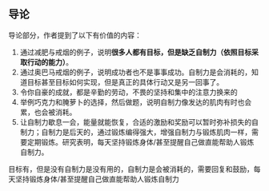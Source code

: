 ## 导论
导论部分，作者提到了以下有价值的内容：
1. 通过减肥与戒烟的例子，说明**很多人都有目标，但是缺乏自制力（依照目标采取行动的能力）**。
2. 通过奥巴马戒烟的例子，说明成功者也不是事事成功。自制力是会消耗的，知道目标甚至目标如何实现，但是真正的具体行动又是另一回事了。
3. 令你自豪的成就，都是辛勤的劳动，不畏的坚持和集中的注意力换来的
5. 举例巧克力和腌萝卜的选择，然后做题，说明自制力像发达的肌肉有时也会累，也会被消耗。
6. 让自制力歇息一会，能量就能恢复，合适的激励和奖励可以暂时弥补损失的自制力；自制力是后天的，通过锻炼编得强大，增强自制力与锻炼肌肉一样，需要定期锻炼。研究表明，每天坚持锻炼身体/甚至提醒自己做直能帮助人锻炼自制力。



目标有，但是没有自制力是没有用的，自制力是会被消耗的，需要回复和鼓励，每天坚持锻炼身体/甚至提醒自己做直能帮助人锻炼自制力